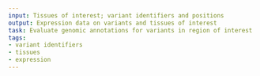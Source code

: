 ```yaml
---
input: Tissues of interest; variant identifiers and positions
output: Expression data on variants and tissues of interest
task: Evaluate genomic annotations for variants in region of interest
tags:
- variant identifiers
- tissues
- expression
---
```

